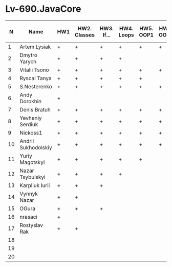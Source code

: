 # Lv-690.JavaCore
N|Name| HW1 | HW2. Classes|HW3. If...|HW4. Loops|HW5. OOP1 |HW6. OOP2 |HW7. Inner classes| HW8. Collection | HW9. String|HW10. Exception|HW11. Thread. IO|HW12. Java8
--|--|--|--|--|--|--|--|--|--|--|--|--|--
1|Artem Lysiak|+|+|+|+|+|+|||||||
2|Dmytro Yarych|+|+|+|+|||||||||
3|Vitalii Tsono|+|+|+|+|+|+|+||||||
4|Ryscal Tanya|+|+|+|+|+||||||||
5|S.Nesterenko|+|+|+|+|+|+|+||||||
6|Andy Dorokhin|+||||||||||||
7|Denis Bratuh|+|+|+|+|+|+|||||||
8|Yevheniy Serdiuk|+|+|+|+|+|+|+||||||
9|Nickoss1|+|+|+|+|+|+|+||||||
10|Andrii Sukhodolskiy|+|+|+|+|+|+|||||||
11|Yuriy Magotskyi|+|+|+|+|+||||||||
12|Nazar Tsybulskyi|+|+|+|+|||||||||
13|Karpliuk Iurii|+|+|+||||||||||
14|Vynnyk Nazar|+|+|||||||||||
15|OGura|+|+|+||||||||||
16|nrasaci|+||||||||||||
17|Rostyslav Rak|+|+|||||||||||
18||||||||||||||
19||||||||||||||
20||||||||||||||
